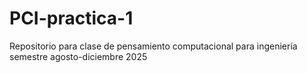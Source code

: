 # PCI-practica-1
Repositorio para clase de pensamiento computacional para ingeniería semestre agosto-diciembre 2025

